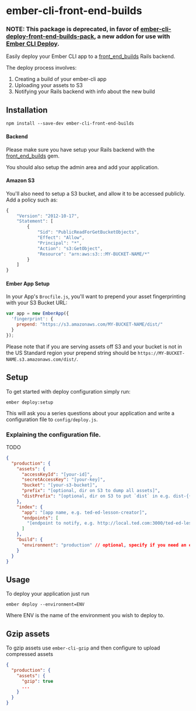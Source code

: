 # ember-cli-front-end-builds

### NOTE: This package is deprecated, in favor of [ember-cli-deploy-front-end-builds-pack](https://github.com/tedconf/ember-cli-deploy-front-end-builds-pack), a new addon for use with [Ember CLI Deploy](http://ember-cli.com/ember-cli-deploy/).

Easily deploy your Ember CLI app to a [front_end_builds](https://github.com/tedconf/front_end_builds)
Rails backend.

The deploy process involves:

1. Creating a build of your ember-cli app
1. Uploading your assets to S3
1. Notifying your Rails backend with info about the new build

## Installation

```
npm install --save-dev ember-cli-front-end-builds
```

#### Backend

Please make sure you have setup your Rails backend with the
[front_end_builds](https://github.com/tedconf/front_end_builds) gem.

You should also setup the admin area and add your application.

#### Amazon S3

You'll also need to setup a S3 bucket, and allow it to be accessed publicly.  Add a policy such as:

```js
{
    "Version": "2012-10-17",
    "Statement": [
        {
            "Sid": "PublicReadForGetBucketObjects",
            "Effect": "Allow",
            "Principal": "*",
            "Action": "s3:GetObject",
            "Resource": "arn:aws:s3:::MY-BUCKET-NAME/*"
        }
    ]
}
```

#### Ember App Setup

In your App's `Brocfile.js`, you'll want to prepend your asset fingerprinting with your S3 Bucket URL:

```js
var app = new EmberApp({
  'fingerprint': {
    prepend: "https://s3.amazonaws.com/MY-BUCKET-NAME/dist/"
  }
});
```

Please note that if you are serving assets off S3 and your bucket is
not in the US Standard region your prepend string should be
`https://MY-BUCKET-NAME.s3.amazonaws.com/dist/`.

## Setup

To get started with deploy configuration simply run:

```
ember deploy:setup
```

This will ask you a series questions about your application and write a
configuration file to ``config/deploy.js``.

### Explaining the configuration file.

TODO

```json
{
  "production": {
    "assets": {
      "accessKeyId": "[your-id]",
      "secretAccessKey": "[your-key]",
      "bucket": "[your-s3-bucket]",
      "prefix": "[optional, dir on S3 to dump all assets]",
      "distPrefix": "[optional, dir on S3 to put `dist` in e.g. dist-{{SHA}}]"
    },
    "index": {
      "app": "[app name, e.g. ted-ed-lesson-creator]",
      "endpoints": [
        "[endpoint to notify, e.g. http://local.ted.com:3000/ted-ed-lesson-creator]"
      ]
    },
    "build": {
      "environment": "production" // optional, specify if you need an ember-cli build env different from your deploy environment (e.g. use `production` for my staging deploy)
    }
  }
}
```

## Usage

To deploy your application just run

```
ember deploy --environment=ENV
```

Where ENV is the name of the environment you wish to deploy to.

## Gzip assets

To gzip assets use `ember-cli-gzip` and then configure to upload compressed assets

```json
{
  "production": {
    "assets": {
      "gzip": true
      ...
    }
  }
}
```
